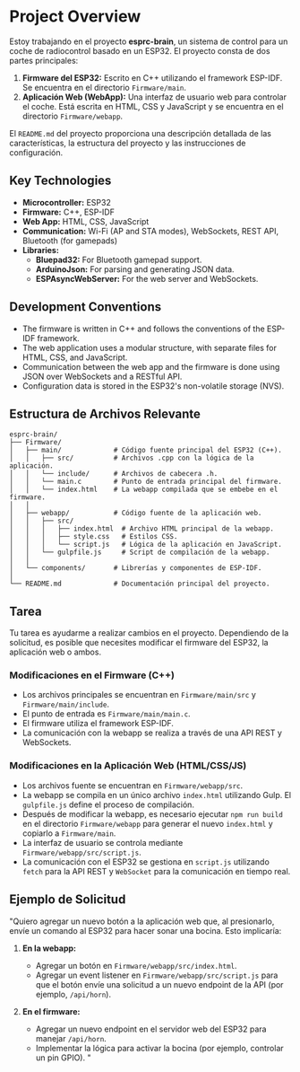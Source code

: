 # Project Overview


Estoy trabajando en el proyecto **esprc-brain**, un sistema de control para un coche de radiocontrol basado en un ESP32. El proyecto consta de dos partes principales:

1.  **Firmware del ESP32:** Escrito en C++ utilizando el framework ESP-IDF. Se encuentra en el directorio `Firmware/main`.
2.  **Aplicación Web (WebApp):** Una interfaz de usuario web para controlar el coche. Está escrita en HTML, CSS y JavaScript y se encuentra en el directorio `Firmware/webapp`.

El `README.md` del proyecto proporciona una descripción detallada de las características, la estructura del proyecto y las instrucciones de configuración.

## Key Technologies

*   **Microcontroller:** ESP32
*   **Firmware:** C++, ESP-IDF
*   **Web App:** HTML, CSS, JavaScript
*   **Communication:** Wi-Fi (AP and STA modes), WebSockets, REST API, Bluetooth (for gamepads)
*   **Libraries:**
    *   **Bluepad32:** For Bluetooth gamepad support.
    *   **ArduinoJson:** For parsing and generating JSON data.
    *   **ESPAsyncWebServer:** For the web server and WebSockets.


## Development Conventions

*   The firmware is written in C++ and follows the conventions of the ESP-IDF framework.
*   The web application uses a modular structure, with separate files for HTML, CSS, and JavaScript.
*   Communication between the web app and the firmware is done using JSON over WebSockets and a RESTful API.
*   Configuration data is stored in the ESP32's non-volatile storage (NVS).




## Estructura de Archivos Relevante

```
esprc-brain/
├── Firmware/
│   ├── main/             # Código fuente principal del ESP32 (C++).
│   │   ├── src/          # Archivos .cpp con la lógica de la aplicación.
│   │   └── include/      # Archivos de cabecera .h.
│   │   └── main.c        # Punto de entrada principal del firmware.
│   │   └── index.html    # La webapp compilada que se embebe en el firmware.
│   │
│   ├── webapp/           # Código fuente de la aplicación web.
│   │   ├── src/
│   │   │   ├── index.html  # Archivo HTML principal de la webapp.
│   │   │   ├── style.css   # Estilos CSS.
│   │   │   └── script.js   # Lógica de la aplicación en JavaScript.
│   │   └── gulpfile.js     # Script de compilación de la webapp.
│   │
│   └── components/       # Librerías y componentes de ESP-IDF.
│
└── README.md             # Documentación principal del proyecto.
```

## Tarea

Tu tarea es ayudarme a realizar cambios en el proyecto. Dependiendo de la solicitud, es posible que necesites modificar el firmware del ESP32, la aplicación web o ambos.

### Modificaciones en el Firmware (C++)

-   Los archivos principales se encuentran en `Firmware/main/src` y `Firmware/main/include`.
-   El punto de entrada es `Firmware/main/main.c`.
-   El firmware utiliza el framework ESP-IDF.
-   La comunicación con la webapp se realiza a través de una API REST y WebSockets.

### Modificaciones en la Aplicación Web (HTML/CSS/JS)

-   Los archivos fuente se encuentran en `Firmware/webapp/src`.
-   La webapp se compila en un único archivo `index.html` utilizando Gulp. El `gulpfile.js` define el proceso de compilación.
-   Después de modificar la webapp, es necesario ejecutar `npm run build` en el directorio `Firmware/webapp` para generar el nuevo `index.html` y copiarlo a `Firmware/main`.
-   La interfaz de usuario se controla mediante `Firmware/webapp/src/script.js`.
-   La comunicación con el ESP32 se gestiona en `script.js` utilizando `fetch` para la API REST y `WebSocket` para la comunicación en tiempo real.

## Ejemplo de Solicitud

"Quiero agregar un nuevo botón a la aplicación web que, al presionarlo, envíe un comando al ESP32 para hacer sonar una bocina. Esto implicaría:

1.  **En la webapp:**
    *   Agregar un botón en `Firmware/webapp/src/index.html`.
    *   Agregar un event listener en `Firmware/webapp/src/script.js` para que el botón envíe una solicitud a un nuevo endpoint de la API (por ejemplo, `/api/horn`).

2.  **En el firmware:**
    *   Agregar un nuevo endpoint en el servidor web del ESP32 para manejar `/api/horn`.
    *   Implementar la lógica para activar la bocina (por ejemplo, controlar un pin GPIO).
"
